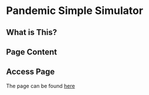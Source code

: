 # Pandemic Simple Simulator

## What is This?

## Page Content

## Access Page

The page can be found [here](https://jdoiro3.github.io/Pandemic-Sim-js)



